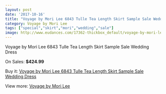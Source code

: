 ```yaml
---
layout: post
date: '2017-10-16'
title: "Voyage by Mori Lee 6843 Tulle Tea Length Skirt Sample Sale Wedding Dress"
category: Voyage by Mori Lee
tags: ["special","skirt","mori","wedding","sale"]
image: http://www.eudances.com/17362-thickbox_default/voyage-by-mori-lee-6843-tulle-tea-length-skirt-sample-sale-wedding-dress.jpg
---
```

Voyage by Mori Lee 6843 Tulle Tea Length Skirt Sample Sale Wedding Dress

On Sales: **$424.99**
<a href="https://www.eudances.com/en/voyage-by-mori-lee/5068-voyage-by-mori-lee-6843-tulle-tea-length-skirt-sample-sale-wedding-dress.html"><amp-img layout="responsive" width="600" height="600" src="//www.eudances.com/17362-thickbox_default/voyage-by-mori-lee-6843-tulle-tea-length-skirt-sample-sale-wedding-dress.jpg" alt="Voyage by Mori Lee 6843 Tulle Tea Length Skirt Sample Sale Wedding Dress 0" /></a>
<a href="https://www.eudances.com/en/voyage-by-mori-lee/5068-voyage-by-mori-lee-6843-tulle-tea-length-skirt-sample-sale-wedding-dress.html"><amp-img layout="responsive" width="600" height="600" src="//www.eudances.com/17363-thickbox_default/voyage-by-mori-lee-6843-tulle-tea-length-skirt-sample-sale-wedding-dress.jpg" alt="Voyage by Mori Lee 6843 Tulle Tea Length Skirt Sample Sale Wedding Dress 1" /></a>

Buy it: [Voyage by Mori Lee 6843 Tulle Tea Length Skirt Sample Sale Wedding Dress](https://www.eudances.com/en/voyage-by-mori-lee/5068-voyage-by-mori-lee-6843-tulle-tea-length-skirt-sample-sale-wedding-dress.html "Voyage by Mori Lee 6843 Tulle Tea Length Skirt Sample Sale Wedding Dress")

View more: [Voyage by Mori Lee](https://www.eudances.com/en/47-voyage-by-mori-lee "Voyage by Mori Lee")